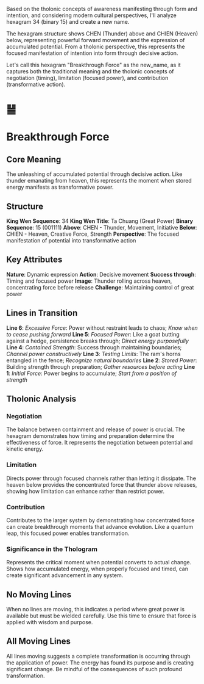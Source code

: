 Based on the tholonic concepts of awareness manifesting through form and intention, and considering modern cultural perspectives, I'll analyze hexagram 34 (binary 15) and create a new name.

The hexagram structure shows CHEN (Thunder) above and CHIEN (Heaven) below, representing powerful forward movement and the expression of accumulated potential. From a tholonic perspective, this represents the focused manifestation of intention into form through decisive action.

Let's call this hexagram "Breakthrough Force" as the new_name, as it captures both the traditional meaning and the tholonic concepts of negotiation (timing), limitation (focused power), and contribution (transformative action).

# ䷡ 
# Breakthrough Force

## Core Meaning
The unleashing of accumulated potential through decisive action. Like thunder emanating from heaven, this represents the moment when stored energy manifests as transformative power.

## Structure
**King Wen Sequence**: 34
**King Wen Title**: Ta Chuang (Great Power)
**Binary Sequence**: 15 (001111)
**Above**: CHEN - Thunder, Movement, Initiative
**Below**: CHIEN - Heaven, Creative Force, Strength
**Perspective**: The focused manifestation of potential into transformative action

## Key Attributes
**Nature**: Dynamic expression
**Action**: Decisive movement
**Success through**: Timing and focused power
**Image**: Thunder rolling across heaven, concentrating force before release
**Challenge**: Maintaining control of great power

## Lines in Transition
**Line 6**: *Excessive Force*: Power without restraint leads to chaos; *Know when to cease pushing forward*
**Line 5**: *Focused Power*: Like a goat butting against a hedge, persistence breaks through; *Direct energy purposefully*
**Line 4**: *Contained Strength*: Success through maintaining boundaries; *Channel power constructively*
**Line 3**: *Testing Limits*: The ram's horns entangled in the fence; *Recognize natural boundaries*
**Line 2**: *Stored Power*: Building strength through preparation; *Gather resources before acting*
**Line 1**: *Initial Force*: Power begins to accumulate; *Start from a position of strength*

## Tholonic Analysis
### Negotiation
The balance between containment and release of power is crucial. The hexagram demonstrates how timing and preparation determine the effectiveness of force. It represents the negotiation between potential and kinetic energy.

### Limitation
Directs power through focused channels rather than letting it dissipate. The heaven below provides the concentrated force that thunder above releases, showing how limitation can enhance rather than restrict power.

### Contribution
Contributes to the larger system by demonstrating how concentrated force can create breakthrough moments that advance evolution. Like a quantum leap, this focused power enables transformation.

### Significance in the Thologram
Represents the critical moment when potential converts to actual change. Shows how accumulated energy, when properly focused and timed, can create significant advancement in any system.

## No Moving Lines
When no lines are moving, this indicates a period where great power is available but must be wielded carefully. Use this time to ensure that force is applied with wisdom and purpose.

## All Moving Lines
All lines moving suggests a complete transformation is occurring through the application of power. The energy has found its purpose and is creating significant change. Be mindful of the consequences of such profound transformation.